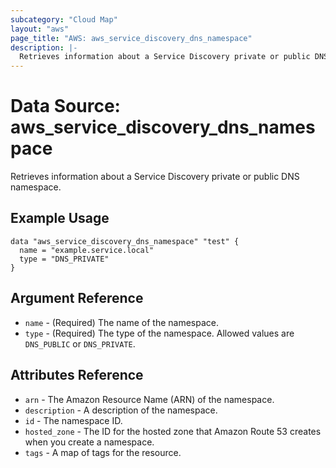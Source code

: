 ```yaml
---
subcategory: "Cloud Map"
layout: "aws"
page_title: "AWS: aws_service_discovery_dns_namespace"
description: |-
  Retrieves information about a Service Discovery private or public DNS namespace.
---
```


# Data Source: aws_service_discovery_dns_namespace

Retrieves information about a Service Discovery private or public DNS namespace.

## Example Usage

```hcl
data "aws_service_discovery_dns_namespace" "test" {
  name = "example.service.local"
  type = "DNS_PRIVATE"
}
```

## Argument Reference

* `name` - (Required) The name of the namespace.
* `type` - (Required) The type of the namespace. Allowed values are `DNS_PUBLIC` or `DNS_PRIVATE`.

## Attributes Reference

* `arn` - The Amazon Resource Name (ARN) of the namespace.
* `description` - A description of the namespace.
* `id` - The namespace ID.
* `hosted_zone` - The ID for the hosted zone that Amazon Route 53 creates when you create a namespace.
* `tags` - A map of tags for the resource.
